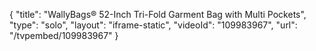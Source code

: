 {
    "title": "WallyBags&reg; 52-Inch Tri-Fold Garment Bag with Multi Pockets",
    "type": "solo",
    "layout": "iframe-static",
    "videoId": "109983967",
    "url": "\/tvpembed\/109983967"
}